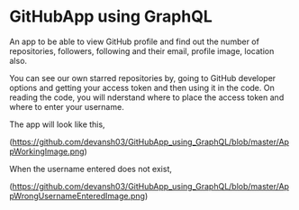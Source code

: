 # GitHubApp using GraphQL
An app to be able to view GitHub profile and find out the number of repositories, followers, following and their email, profile image, location also.

You can see our own starred repositories by, going to GitHub developer options and getting your access token and then using it in the code. On reading the code, you will nderstand where to place the access token and where to enter your username. 

The app will look like this, 

(https://github.com/devansh03/GitHubApp_using_GraphQL/blob/master/AppWorkingImage.png)

When the username entered does not exist,

(https://github.com/devansh03/GitHubApp_using_GraphQL/blob/master/AppWrongUsernameEnteredImage.png)

